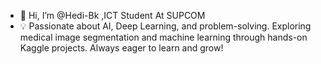 - 👋 Hi, I’m @Hedi-Bk ,ICT Student At SUPCOM
- 💡 Passionate about AI, Deep Learning, and problem-solving. Exploring medical image segmentation and machine learning through hands-on Kaggle projects. Always eager to learn and grow!

